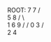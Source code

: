    
ROOT: 7
       7
      / \
    5     8 
   /   \    \
  1     6    9
 /     /
0     3
     /  \
    2     4 

